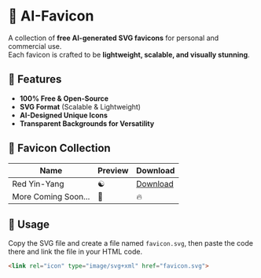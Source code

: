 # 🎨 AI-Favicon  

A collection of **free AI-generated SVG favicons** for personal and commercial use.  
Each favicon is crafted to be **lightweight, scalable, and visually stunning**.  

## 🚀 Features  
- **100% Free & Open-Source**  
- **SVG Format** (Scalable & Lightweight)  
- **AI-Designed Unique Icons**  
- **Transparent Backgrounds for Versatility**  

## 📂 Favicon Collection  
| Name | Preview | Download |
|------|---------|----------|
| Red Yin-Yang | ☯️ | [Download](favicons/red-yin-yang.svg) |
| More Coming Soon... | 🚀 | 🔥 |

## 📜 Usage  
Copy the SVG file and create a file named `favicon.svg`, then paste the code there and link the file in your HTML code.

```html
<link rel="icon" type="image/svg+xml" href="favicon.svg">

